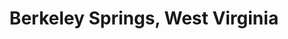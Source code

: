 ---
layout: post
title: Berkeley Springs, West Virginia
description: Berkeley Springs, West Virginia is about as Berkeley Springs, West Virginia as it gets.
image: 8.jpg
---
